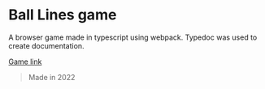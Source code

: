 # Ball Lines game

A browser game made in typescript using webpack. Typedoc was used to create documentation.

[Game link](http://chemik4.ct8.pl/ball_lines/)

> Made in 2022
